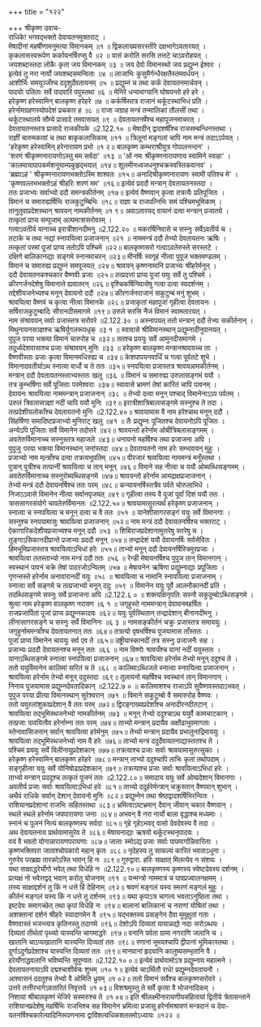 +++
title = "१२२"

+++
श्रीकृष्ण उवाच-  
राधिके! भगवद्भक्तो देवायतनमुक्तराट् ।  
मेषादीनां महर्षीणामनुमत्या विमानकम् ॥१ ॥
द्विकलाख्यसरस्तीरे दक्षभागेऽवतारयत् ।  
कृकलासस्वरूपेण कर्कायनर्षिरप्सु वै ॥२ ॥
वासं करोति सरसि तत्तटे चाऽवरोहयत् ।  
जयशब्दास्तदा लोकैः कृता जय विमानकम् ॥३ ॥
जय देवो विमानस्थो जय प्रद्युम्न ईश्वरः ।  
इत्येवं तु नरा नार्यो जयशब्दसमन्विताः ॥४ ॥
लाजाभिः कुसुमैर्गन्धैरक्षतैस्तमवर्धयन् ।  
आशीर्भिः समयुञ्जँश्च ददृशुर्देवतायनम् ॥५ ॥
प्रद्युम्नं च तथा कर्कं देवायतनमार्चयन् ।  
पादयोः पतिताः सर्वे पादवारि पपुस्तथा ॥६ ॥
मेनिरे धन्यभाग्यानि घोषयन्तो हरे हरे ।  
हरेकृष्ण हरेस्वामिन् बालकृष्ण हरेहरे ॥७ ॥
कर्कर्षिस्तत्र राजानं थर्कूटस्थाभिधं प्रति ।  
हरेर्नामग्रहणस्योपदेशं प्रचकार ह ॥८ ॥
राजा जग्राह मन्त्रं तन्मालिकां तौलसीं तथा ।  
थर्कूटस्थालये सौम्ये प्रासादे तमवासयत् ॥९ ॥
देवतायतनर्षेश्च महापूजनमाचरत् ।  
देवतायतनस्तत्र प्रासादे राजकीयके ॥2.122.१० ॥
मेषादीन् द्वादशर्षींश्च राजसम्बन्धिनस्तथा ।  
राज्ञीं चारुमकावां च तथा बाकृकलासिकाम् ॥११ ॥
त्रिलूनां मङ्गलां चापि नाम मन्त्रं तदाऽऽर्पयत् ।  
'हरेकृष्ण हरेस्वामिन् हरेनारायण प्रभो ॥१ २॥
बालकृष्ण कम्भराश्रीयुत्र गोपालनन्दन' ।  
'शरणं श्रीकृष्णनारायणोऽस्तु मम सर्वदा' ॥१३ ॥
'ओं नमः श्रीकृष्णनारायणाय स्वामिने स्वाहा' ।  
'कालमायापापकर्मशनुयाम्यकुहृद्भयात् ॥१४॥
शूलमीनध्वजधनुश्चक्रस्वस्तिकवानव' ।  
'ब्रह्माऽहं ' श्रीकृष्णनारायणभक्तोऽस्मि शाश्वतः ॥१५॥
अनादिश्रीकृष्णनारायणः स्वामी पतिश्च मे' ।  
'कृष्णवल्लभभक्तोऽहं श्रीहरिः शरणं मम' ॥१६॥
इत्येवं प्रददौ मन्त्रान् देवतायतनस्तदा ।  
ततः प्रजाभ्यः सर्वाभ्यो ददौ समन्त्रकीर्तनम् ॥१७॥
इत्येवं वैष्णवान् कृत्वा तत्रत्यैः प्रतिपूजितः ।  
विमानं च समारुह्यर्षिभिः राजकुटुम्बिभिः ॥१८॥
राज्ञा च राजपत्निभिः समं पश्चिमभूमिकाम् ।  
तानुतुवाप्रदेशस्थान् श्रावयन् नामकीर्तनम् ॥१ ९॥
अवाऽतारयद् वायानं दत्वा मन्त्रान् प्रजातये ।  
तत्कृतां प्राप्य सम्पूजाम् अल्पमात्रासरोवरम् ।  
गत्वाऽवतीर्य यानाच्च इरात्रीशानदीमनु ॥2.122.२० ॥
मकरर्षिनिवासे च सस्नुः सर्वेऽवतीर्य च ।  
तटाके च तथा नद्यां स्नापयित्वा प्रजाजनान् ॥२१ ॥
नाममन्त्रं ददौ तेभ्यो देवतायतनः ऋषिः ।  
तत्कृतां परमां पूजां प्राप्य ततोऽपि पश्चिमे ॥२२॥
बालकृष्णसरो गत्वाऽवतेरुस्ते सरस्तटे ।  
दक्षिणे बालिकानद्याः सङ्गमे स्नानमाचरन् ॥२३॥
मीनर्षिः स्वगृहं नीत्वा पुपूज भक्तमण्डलम् ।  
विमानं च समारुह्य प्रद्युम्नं समपूजयत् ॥२४॥
श्रावयन् कृष्णनामानि प्रजाभ्यः श्रीहरेर्मनून् ।  
ददौ देवायतनकश्चकार वैष्णवीः प्रजाः ॥२५॥
तत्प्रदत्तां प्राप्य पूजां ययुः सर्वे तु पश्चिमे ।  
कीरगर्जनदेशेषु विमानात्ते ह्यवातरन् ॥२६॥
वृश्चिकर्षिनिवासेषु गत्वा दत्वा स्वदर्शनम् ।  
तद्देशीयजनेभ्यश्च मनून् देवायनो ददौ ॥२७॥
कीरगर्जनराजानं सकुटुम्बं मनुं शुभम् ।  
श्रावयित्वा वैष्णवं च कृत्वा नीत्वा विमानके ॥२८॥
प्रजाकृतां महापूजां गृहीत्वा देवतायनः ।  
सर्षिराजकुटुम्बादिः सीरानदीसमागमे ॥१९॥
उरुले सरसि नैजं विमानं स्वामतारयत् ।  
नाम संश्रावयन् सर्वाः प्रजास्तत्र सरोवरे ॥2.122.३० ॥
अस्नापयत् ततो मन्त्रान् ददौ तेभ्यः सकीर्तनान् ।  
मिथुनायनसञ्ज्ञश्च ऋषिर्युगलरूपधृक् ॥३ १ ॥
स्वावासे श्रीविमानस्थान् प्रद्युम्नादीनुपानयत् ।  
पुपूज परया भक्त्या विमानं चारुरोह च ॥३२॥
ततश्च प्रययुः सर्वे आमुनदीसमागमे ।  
तदूर्ध्वदेशवासाश्च प्रजाः संश्रावयन् मुनिः ॥३३ ॥
हरेकृष्ण बालकृष्ण मन्त्रानश्रावयच्च ताः ।  
वैष्णवीस्ताः प्रजाः कृत्वा विमानमधिरुह्य च ॥३४॥
केशपापयनवार्धिं च गत्वा पूर्वतटे शुभे ।  
विमानादवतीर्याऽथ स्नात्वा वार्धौ च ते ततः ॥३५॥
स्नपयित्वा प्रजास्तत्र श्रावयन्नामकीर्तनम् ।  
मन्त्रान् ददौ देवतायतनस्ताभ्यस्ततः खलु ॥३६ ॥
विमानं च समारुह्य उरुलासङ्गमं ययौ ।  
तत्र कुम्भर्षिणा सर्वे पूजिताः परमेश्वराः ॥३७॥
स्वावासे भ्रामणं तेषां कारितं चापि पावनम् ।  
देवायनः श्रावयित्वा नाममन्त्रान् प्रजाजनान् ॥३८ ॥
तेभ्यो दत्वा मनून् पश्चाद् विमानेनाऽऽप पर्वतम् ।  
उरुलं त्रिवलासञ्ज्ञां नदीं चापि ययौ मुनिः ॥३९॥
इरात्रीशात्रिबालासङ्गमे सस्नुश्च ते तदा ।  
तत्प्रदेशीयलोकाँश्च देवतायतनो मुनिः ॥2.122.४०॥
श्रावयामास वै नाम हरेश्चाथ मनून् ददौ ।  
सिंहर्षिणा समादिष्टप्रजाभ्यो मुनिराट् खलु ॥४१ ॥
तैः प्रद्युम्नः पूजितश्च देवायनोऽपि पूजितः ।  
अन्येऽपि पूजिताः सर्वे विमानेन तदोत्तरे ॥४२॥
श्रावयन्तो हरेर्नाम ओबीत्रिबलासङ्गमम् ।  
अवतेरुर्विमानाच्च सस्नुस्तत्र महाजले ॥४३॥
धनायनो महर्षिश्च तथा प्रजाजना अपि ।  
पुपूजुः परया भक्त्या विमानस्थान् जनांस्तदा ॥४४॥
देवतायतनो नाम हरेः सम्भावयन् मुहुः ।  
प्रजाभ्यो नाम मन्र्त्राँश्च दत्वा तत्रत्यभूपतिम् ॥४५॥
वीरजारं श्रावयित्वा नाममन्त्रं मनूँस्तथा ।  
पुत्रान् पुत्रीश्च तत्पत्नीं श्रावयित्वा च तान् मनून् ॥४६॥
विमाने सह नीत्वा च ययौ ओब्यब्धिसङ्गमम् ।  
अवतेरुर्विमानाच्च सस्नुरोब्यब्धिसङ्गमे ॥४७॥
श्रावयन्तो हरेर्नाम आमद्राक्षप्रजाजनान् ।  
तेभ्यो मन्त्रं ददौ देवायनर्षिश्च ततः परम् ॥४८॥
कन्यायनर्षिस्तत्रैव पर्वते चोरुलाभिधे ।  
निजाऽऽवासे विमानेन नीत्वा सर्वानपृजयत् ॥४९॥
गृहीत्वा तस्य वै पूजां पूर्वां दिशं ययौ ततः ।  
त्राससागरसंयोगे चावतेरुर्विमानतः ॥2.122.५०॥
श्रावयामासुरत्यर्थं हरेकृष्ण प्रजाजनान् ।  
स्नात्वा च स्नपयित्वा च मनून् दत्वा च वै ततः ॥५१ ॥
यानेशीसागरसङ्गं ययुः सर्वे विमानगाः ।  
सस्नुश्च स्नपयामासुः श्रावयित्वा प्रजाजनान् ॥५२॥
नाम मन्त्रं ददौ देवायतनर्षिश्च भक्तराट् ।  
ऐकागारिकदेशीयप्रजाभ्यश्च मनून् ददौ ॥५३ ॥
शिबिराजप्रदेशानामुत्तरेषु स्तरेषु च ।  
तुङ्गाऽसिकानदीप्रान्ते प्रजाभ्यः प्रददौ मनून् ॥५४॥
तन्द्रादेशं ययौ देवायनर्षिः सर्वसेवितः ।  
हिमभूमिप्रजास्तत्र श्रावयित्वाऽभिधां हरेः ॥५५॥
ताभ्यो मनून् ददौ देवायनर्षिस्त्रिमुरप्रजाः ।  
श्रावयित्वा ततस्ताभ्यो नाम मन्त्रं ददौ ततः ॥५६ ॥
रेन्डी मेषायनर्षिश्च पुपूज तान् विमानगान् ।  
स्वस्थानं पावनं चक्रे तेषां पादरजोऽन्वितम् ॥५७ ॥
मेषायनेन ऋषिणा प्रद्युम्नाद्याः प्रपूजिताः ।  
गृणन्तस्ते हरेर्नाम अनावारानदीं ययुः ॥५८ ॥
श्रावयित्वा च नामानि स्नापयित्वा प्रजाजनाम् ।  
स्नात्वा सर्वे सङ्गमे च तत्प्रजाभ्यो मनून् ददुः ॥५९ ॥
विमानेन ययुः पूर्वे आलनौकानदीं प्रति ।  
तदब्धिसङ्गमे सस्नुः सर्वे प्रजाजना अपि ॥2.122.६ ० ॥
शक्त्यक्षिनृपतिः सस्नौ सकुदुम्बोऽब्धिसङ्गमे ।  
श्रुत्वा नाम हरेकृष्ण वालकृष्ण नरायण ॥६ १ ॥
जगृहुस्ते नाममन्त्रान् देवायनमहर्षितः ।  
राजप्रजार्पितां पूजां प्राप्य प्रद्युम्नकादयः ॥६२॥
ययुः पूर्वस्थितान् तन्द्रादेशान् बीनानदीमनु ।  
लीनासागरसङ्गे च सस्नुः सर्वे विमानिनः ॥६ ३ ॥
नामसङ्कीर्तनं चक्रुः प्रजास्तत्र समाययुः ।  
जगृहुर्नाममन्त्राँश्च देवतायतनात् ततः ॥६४॥
तत्रत्यो वृषभर्षिश्च पूजयामास ताँस्ततः ।  
पूजां प्राप्य विमानेन चाययुः सर्व एव ते ॥६५॥
उष्ट्रीयास्कानदीं तत्र सस्नुः प्रजाजनैः सह ।  
प्रजाभ्यः प्रददौ देवायतनश्च मनून् ततः ॥६६ ॥
नाम विष्णोः श्रावयँश्च यानां नदीं ययुस्ततः ।  
यानाऽब्धिसङ्गमे स्नात्वा स्नपयित्वा प्रजाजनान् ॥६७॥
श्रावयित्वा हरेर्नाम तेभ्यो मनून् ददुश्च ते ।  
ततो ययुर्विमानेन कालिमां सरितं च ते ॥६८ ॥
कालिमाऽब्धिजले स्नात्वा स्नपयित्वा प्रजाजनान् ।  
श्रावयित्वा हरेर्नाम तेभ्यो मनून् ददुस्तदा ॥६९॥
तुलायनो महर्षिश्च स्वस्थानं तान् विमानगान् ।  
निनाय पूजयामास प्रद्युम्नदेवतादिकान् ॥2.122.७ ० ॥
कालिमाशश्च राजाऽपि सुवैष्णवस्तदाऽभवत् ।  
पुपूज परया प्रीत्या विमानस्थान् सुरेश्वरान् ॥७१ ॥
विमाने सकुटुम्बो वै समारुरोह वैष्णवः ।  
ततो ययुरलांशुकाप्रदेशान् वै ततः परम् ॥७२॥
द्विरङ्गाख्यप्रदेशाँश्च अनादीरनदीतटान् ।  
श्रावयित्वा तद्भूमिस्थजनेभ्यो नामकीर्तनम् ॥७३ ॥
मनून् तेभ्यो ददुश्चाऽथ ययुर्वै कामचाटकान् ।  
तत्प्रजाः पावयित्वैव हरेर्नाम्ना ततः परम् ॥७४॥
ताभ्यो मन्त्रान् प्रदायैव अक्षौढाभुवमागताः ।  
स्तेनावासिजनान् सर्वान् श्रावयित्वा हरेर्मनुम् ॥७५॥
तेभ्यो मन्त्रान् प्रदायैव प्रभालुनाद्रिमाययुः ।  
श्रावयित्वा तद्भूमिस्थजनेभ्यो नाम वै हरेः ॥७६॥
ताभ्यो मन्त्रं ददुर्देवायतनाद्यास्ततश्च ते ।  
पश्चिमं प्रययुः सर्वे विलीनायुप्रदेशकान् ॥७७॥
तत्रत्याश्च प्रजाः सर्वाः श्रावयामासुरुत्सुकाः ।  
हरेकृष्ण हरेस्वामिन् बालकृष्ण हरेहरे ॥७८॥
मन्त्रान् ताभ्यो ददुश्चापि ताभिः कृतां तथोपदाम् ।  
सङ्गृहीत्वा ययुः सर्वे योनिषोढाप्रदेशकान् ॥७९॥
तत्रत्याश्च प्रजाः सर्वाः श्रावयित्वाऽभिधां हरेः ।  
ताभ्यो मन्त्रान् प्रददुश्च तत्कृतं पूजनं ततः ॥2.122.८०॥
समादाय ययुः सर्वे ओम्प्रदेशान् विमानगाः ।  
अवतीर्य प्रजाः सर्वाः श्रावयित्वाऽभिधां हरेः ॥८१॥
ताभ्यो ददुर्हरेर्मन्त्रान् चक्रुस्तान् वैष्णवान् शुभान् ।  
अथैवं राधिके सर्वान् देशान् देवायनो मुनिः ॥८२॥
प्रद्युम्नेन तथा श्रेष्ठद्वादशर्षिभिरन्वितः ।  
राशियानप्रदेशानां राजभिः सहितस्तथा ॥८३॥
भ्रमित्वाऽष्टभ्रमान् दैवान् जीवान् चकार वैष्णवान् ।  
स्थले स्थले हरेर्नाम जपपारायणा जनाः ॥८४॥
अभवन् वै नरा नार्यो बाला वृद्धाश्च मध्यमाः ।  
स्नानं च पूजनं नित्यं बालकृष्णस्य सर्वदा ॥८५॥
गृहे गृहेऽभवद् वासो देवदेवस्य वै तदा ।  
अथ देवायतनाय प्रार्थयामासुरेव ते ॥८६॥
मेषायनाद्याः ऋषयो थर्कूटस्थनृपादयः ।  
वयं वै भवतो योगान्नारायणपरायणाः ॥८७॥
जाताः स्मोऽद्य प्रजाः सर्वाः पापमार्गान्निवारिताः ।  
कृष्णभक्तिपरा जाताश्चोपकारो महान् कृतः ॥८८॥
नृदेहस्य तु साफल्यं कारितं भवताऽधुना ।  
गुरुरेव परब्रह्म तारकोऽस्ति भवान् हि नः ॥८९॥
गुरुद्वारा. हरिः साक्षात् मिलत्येव न संशयः ।  
यथा साक्षाद्धरेर्योगो भवेत् तथा विधेहि नः ॥2.122.९०॥
बालकृष्णस्य कृष्णस्य स्वेष्टदेवस्य दर्शनम् ।  
प्रत्यक्षं नो भवेत्तद्वद् भवान् करोतु योजनाम् ॥९१ ॥
यन्मन्त्रो नाममात्रं च पापप्रज्वालनक्षमम् ।  
तस्य साक्षाद्दर्शनं तु किं न धत्ते हिं देहिनाम् ॥९२॥
श्रवणं मङ्गलं यस्य स्मरणं मङ्गलं मुहुः ।  
कीर्तनं मङ्गलं यस्य किं न धत्ते तु दर्शनम् ॥९३॥
यथा कृपाऽत्र चागत्य भवताऽनुष्ठिता तथा ।  
इष्टदेवः समागच्छेत् तथा कृपां विधेहि नः ॥९४॥
बालानां बालिकानां च नराणां योषितां तथा ।  
अशक्तानां दर्शनं श्रीहरेः स्यादागमेन वै ॥९५॥
यद्भक्तस्य प्रसङ्गेन दैवा मुमुक्षुतां गताः ।  
वैष्णवास्तं भजन्त्यत्र कृतिनस्तु तदागमे ॥९६॥
देशोऽपि दिव्यतां यायान्नद्यो नदाः सरोऽब्धयः ।  
दिव्यतां तीर्थतां पृथ्व्यो यास्यन्ति चागमाद्धरेः ॥९७॥
वनानि पर्वता ग्रामा नगराणि जलानि च ।  
खातानि चाऽप्यखातानि यास्यन्ति दिव्यतां ततः ॥९८॥
रणानां भूमयश्चापि द्वीपानां भूमिकास्तथा ।  
दुर्गाऽदुर्गप्रदेशाश्च यास्यन्ति दिव्यतां ततः ॥९९॥
मानवानां हृदयानि कालुष्यसम्भृतानि वै ।  
हरेर्योगाद्धवलानि भविष्यन्ति सुपुण्यतः ॥2.122.१० ०॥
इत्येवं प्रार्थयामोऽत्र प्रद्युम्नाय महात्मने ।  
देवतायतनायाऽपि दद्मश्चाशीर्वचः शुभम् ॥१० १॥
इत्येवं चाऽर्थितौ राधे! प्रद्युम्नदेवतायनौ ।  
आश्वासनं ददतुश्च तेभ्यो वै ओमिति ध्रुवम् ॥१ ०२॥
ततो विमानं सर्वैश्च बालकृष्णसरोवरे ।  
उत्तरे तत्तीरभागेऽवतारितं निवृत्तये ॥१ ०३॥
विशश्रमुस्तु ते सर्वे कृत्वा वै भोजनादिकम् ।  
निशायां श्रीबालकृष्णं भेजिरे सस्मरुश्च ते ॥१ ०४॥
इति श्रीलक्ष्मीनारायणीयसंहितायां द्वितीये त्रेतासन्ताने राशियानप्रदेशेषु महर्षिभिः राजभिश्च सह विमानेन भ्रमित्वा प्रजासु हरेर्नामश्रावणं मन्त्रदानं च देवा-  
यतनर्षिश्चकारेत्यादिनिरूपणनामा द्वाविंशत्यधिकशततमोऽध्यायः ॥१२२ ॥
    
